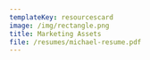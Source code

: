 ```yaml
---
templateKey: resourcescard
image: /img/rectangle.png
title: Marketing Assets
file: /resumes/michael-resume.pdf
---
```


